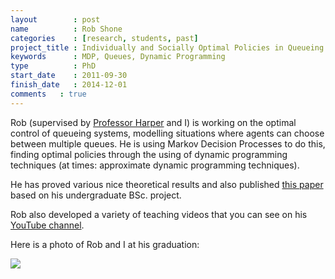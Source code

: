 ```yaml
---
layout        : post
name          : Rob Shone
categories    : [research, students, past]
project_title : Individually and Socially Optimal Policies in Queueing Systems with Multiple Heterogeneous Facilities
keywords      : MDP, Queues, Dynamic Programming
type          : PhD
start_date    : 2011-09-30
finish_date   : 2014-12-01
comments   : true
---
```


Rob (supervised by [Professor Harper](http://www.profpaulharper.com/) and I) is working on the optimal control of queueing systems, modelling situations where agents can choose between multiple queues. He is using Markov Decision Processes to do this, finding optimal policies through the using of dynamic programming techniques (at times: approximate dynamic programming techniques).

He has proved various nice theoretical results and also published [this paper](http://www.sciencedirect.com/science/article/pii/S0377221712009472) based on his undergraduate BSc. project.

Rob also developed a variety of teaching videos that you can see on his [YouTube channel](https://www.youtube.com/user/raphile01).

Here is a photo of Rob and I at his graduation:

![](https://lh3.googleusercontent.com/3byTwAogD3Z1mtvERGbPEiKUhq2jJmy9tJxsyi4Cigk=w1295-h971-no)
